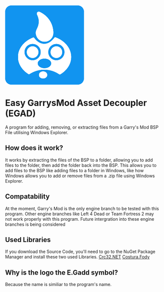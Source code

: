 ![Screenshot](EGAD-README.png)

# Easy GarrysMod Asset Decoupler (EGAD)
A program for adding, removing, or extracting files from a Garry's Mod BSP File utilising Windows Explorer.

## How does it work?
It works by extracting the files of the BSP to a folder, allowing you to add files to the folder,
then add the folder back into the BSP. This allows you to add files to the BSP like adding
files to a folder in Windows, like how Windows allows you to add or remove files from a .zip
file using Windows Explorer.

## Compatability
At the moment, Garry's Mod is the only engine branch to be tested with this program. Other engine
branches like Left 4 Dead or Team Fortress 2 may not work properly with this program. Future
intergration into these engine branches is being considered

## Used Libraries
If you download the Source Code, you'll need to go to the NuGet Package Manager and install these
two used Libraries.
[Crc32.NET](https://github.com/force-net/Crc32.NET)
[Costura.Fody](https://github.com/Fody/Costura)

## Why is the logo the E.Gadd symbol?
Because the name is similiar to the program's name.
